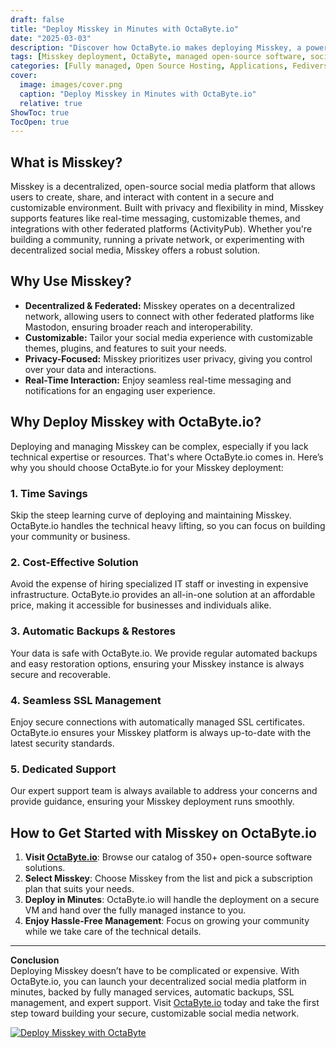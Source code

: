 ```yaml
---
draft: false
title: "Deploy Misskey in Minutes with OctaByte.io"
date: "2025-03-03"
description: "Discover how OctaByte.io makes deploying Misskey, a powerful open-source social media platform, effortless. Save time, reduce costs, and enjoy fully managed services with automatic backups, SSL management, and expert support."
tags: [Misskey deployment, OctaByte, managed open-source software, social media platform, automatic backups, SSL management, cost-effective hosting, open-source software hosting]
categories: [Fully managed, Open Source Hosting, Applications, Fediverse]
cover:
  image: images/cover.png
  caption: "Deploy Misskey in Minutes with OctaByte.io"
  relative: true
ShowToc: true
TocOpen: true
---
```



## What is Misskey?

Misskey is a decentralized, open-source social media platform that allows users to create, share, and interact with content in a secure and customizable environment. Built with privacy and flexibility in mind, Misskey supports features like real-time messaging, customizable themes, and integrations with other federated platforms (ActivityPub). Whether you're building a community, running a private network, or experimenting with decentralized social media, Misskey offers a robust solution.

## Why Use Misskey?

- **Decentralized & Federated:** Misskey operates on a decentralized network, allowing users to connect with other federated platforms like Mastodon, ensuring broader reach and interoperability.
- **Customizable:** Tailor your social media experience with customizable themes, plugins, and features to suit your needs.
- **Privacy-Focused:** Misskey prioritizes user privacy, giving you control over your data and interactions.
- **Real-Time Interaction:** Enjoy seamless real-time messaging and notifications for an engaging user experience.

## Why Deploy Misskey with OctaByte.io?

Deploying and managing Misskey can be complex, especially if you lack technical expertise or resources. That's where OctaByte.io comes in. Here’s why you should choose OctaByte.io for your Misskey deployment:

### 1. **Time Savings**
Skip the steep learning curve of deploying and maintaining Misskey. OctaByte.io handles the technical heavy lifting, so you can focus on building your community or business.

### 2. **Cost-Effective Solution**
Avoid the expense of hiring specialized IT staff or investing in expensive infrastructure. OctaByte.io provides an all-in-one solution at an affordable price, making it accessible for businesses and individuals alike.

### 3. **Automatic Backups & Restores**
Your data is safe with OctaByte.io. We provide regular automated backups and easy restoration options, ensuring your Misskey instance is always secure and recoverable.

### 4. **Seamless SSL Management**
Enjoy secure connections with automatically managed SSL certificates. OctaByte.io ensures your Misskey platform is always up-to-date with the latest security standards.

### 5. **Dedicated Support**
Our expert support team is always available to address your concerns and provide guidance, ensuring your Misskey deployment runs smoothly.

## How to Get Started with Misskey on OctaByte.io

1. **Visit [OctaByte.io](https://octabyte.io)**: Browse our catalog of 350+ open-source software solutions.
2. **Select Misskey**: Choose Misskey from the list and pick a subscription plan that suits your needs.
3. **Deploy in Minutes**: OctaByte.io will handle the deployment on a secure VM and hand over the fully managed instance to you.
4. **Enjoy Hassle-Free Management**: Focus on growing your community while we take care of the technical details.

---

**Conclusion**  
Deploying Misskey doesn’t have to be complicated or expensive. With OctaByte.io, you can launch your decentralized social media platform in minutes, backed by fully managed services, automatic backups, SSL management, and expert support. Visit [OctaByte.io](https://octabyte.io) today and take the first step toward building your secure, customizable social media network.

[![Deploy Misskey with OctaByte](/images/deploy-on-octabyte.png)](https://octabyte.io/fully-managed-open-source-services/applications/fediverse/misskey)